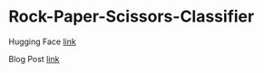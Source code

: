# Rock-Paper-Scissors-Classifier

Hugging Face [link](https://huggingface.co/spaces/AbdGhordlo/Rock_Paper_Scissors_Model)

Blog Post [link](https://medium.com/@abdallahghordlo/rock-paper-scissors-classifier-9f5595336afc)
